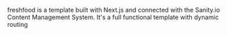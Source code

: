 freshfood is a template built with Next.js and connected with the Sanity.io Content Management System. It's a full functional template with dynamic routing
